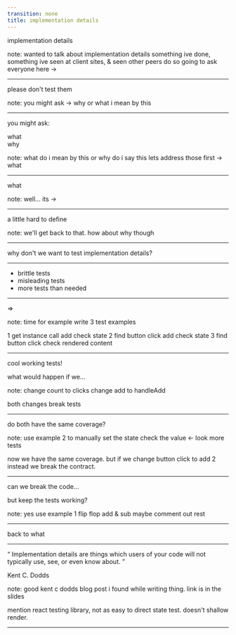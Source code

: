 ```yaml
---
transition: none
title: implementation details
---
```


implementation details

note: wanted to talk about implementation details
something ive done, something ive seen at client sites, & seen other peers do
so
going to ask everyone here ->

---

please don't test them

note: you might ask -> why or what i mean by this

---

you might ask:

<div class="fragment">what</div>
<div class="fragment">why</div>

note:
what do i mean by this
or
why do i say this
lets address those
first -> what

---

what

note:
well... its ->

---

a little hard to define

note: we'll get back to that.
how about why though

---

why don't we want to test implementation details?

---

- <span class="fragment">brittle tests</span>
- <span class="fragment">misleading tests</span>
- <span class="fragment">more tests than needed</span>

---

=>

note: time for example
write 3 test examples

1 get instance call add check state
2 find button click add check state
3 find button click check rendered content

---

cool working tests!

what would happen if we...

note:
change count to clicks
change add to handleAdd

both changes break tests

---

do both have the same coverage?

note:
use example 2 to manually set the state check the value <- look more tests

now we have the same coverage. but if we change button click to add 2 instead we
break the contract.

---

can we break the code...

but keep the tests working?

note: yes use example 1 flip flop add & sub maybe comment out rest

---

back to what

---

<q cite="https://kentcdodds.com/blog/testing-implementation-details">
Implementation details are things which users of your code will not typically
use, see, or even know about.
</q>

Kent C. Dodds

note: good kent c dodds blog post i found while writing thing.
link is in the slides

mention react testing library, not as easy to direct state test.
doesn't shallow render.

---
